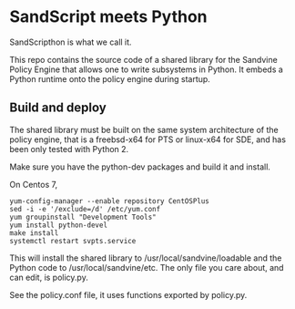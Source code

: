 # SandScript meets Python

SandScripthon is what we call it.

This repo contains the source code of a shared library for the Sandvine
Policy Engine that allows one to write subsystems in Python. It embeds a
Python runtime onto the policy engine during startup.

## Build and deploy

The shared library must be built on the same system architecture of
the policy engine, that is a freebsd-x64 for PTS or linux-x64 for SDE,
and has been only tested with Python 2.

Make sure you have the python-dev packages and build it and install.

On Centos 7, 

    yum-config-manager --enable repository CentOSPlus
    sed -i -e '/exclude=/d' /etc/yum.conf 
    yum groupinstall "Development Tools"
    yum install python-devel
    make install
    systemctl restart svpts.service

This will install the shared library to /usr/local/sandvine/loadable
and the Python code to /usr/local/sandvine/etc. The only file you
care about, and can edit, is policy.py.

See the policy.conf file, it uses functions exported by policy.py.

